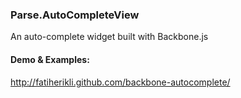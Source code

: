 ### Parse.AutoCompleteView

An auto-complete widget built with Backbone.js

#### Demo & Examples:

<http://fatiherikli.github.com/backbone-autocomplete/>
